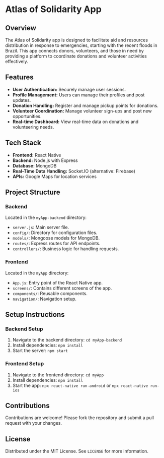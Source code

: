 # Atlas of Solidarity App

## Overview
The Atlas of Solidarity app is designed to facilitate aid and resources distribution in response to emergencies, starting with the recent floods in Brazil. This app connects donors, volunteers, and those in need by providing a platform to coordinate donations and volunteer activities effectively.

## Features
- **User Authentication:** Securely manage user sessions.
- **Profile Management:** Users can manage their profiles and post updates.
- **Donation Handling:** Register and manage pickup points for donations.
- **Volunteer Coordination:** Manage volunteer sign-ups and post new opportunities.
- **Real-time Dashboard:** View real-time data on donations and volunteering needs.

## Tech Stack
- **Frontend:** React Native
- **Backend:** Node.js with Express
- **Database:** MongoDB
- **Real-Time Data Handling:** Socket.IO (alternative: Firebase)
- **APIs:** Google Maps for location services

## Project Structure

### Backend
Located in the `myApp-backend` directory:
- `server.js`: Main server file.
- `config/`: Directory for configuration files.
- `models/`: Mongoose models for MongoDB.
- `routes/`: Express routes for API endpoints.
- `controllers/`: Business logic for handling requests.

### Frontend
Located in the `myApp` directory:
- `App.js`: Entry point of the React Native app.
- `screens/`: Contains different screens of the app.
- `components/`: Reusable components.
- `navigation/`: Navigation setup.

## Setup Instructions

### Backend Setup
1. Navigate to the backend directory: `cd myApp-backend`
2. Install dependencies: `npm install`
3. Start the server: `npm start`

### Frontend Setup
1. Navigate to the frontend directory: `cd myApp`
2. Install dependencies: `npm install`
3. Start the app: `npx react-native run-android` or `npx react-native run-ios`

## Contributions
Contributions are welcome! Please fork the repository and submit a pull request with your changes.

## License
Distributed under the MIT License. See `LICENSE` for more information.